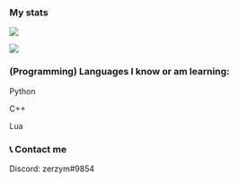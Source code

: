 ### My stats



![](https://github-readme-stats.vercel.app/api?username=zerzym&theme=dark&show_icons=true)

[![](https://github-readme-stats.vercel.app/api/top-langs/?username=zerzym&theme=dark&show_icons=true)](https://github.com/anuraghazra/github-readme-stats)


### (Programming) Languages I know or am learning:

Python

C++

Lua 

### 📞 Contact me 

Discord: zerzym#9854

